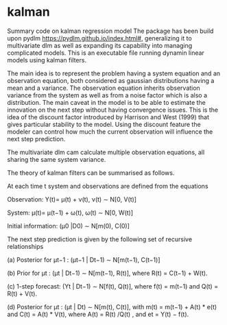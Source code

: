 # kalman
Summary code on kalman regression model
The package has been build upon pydlm https://pydlm.github.io/index.html#, generalizing it to multivariate dlm as well as expanding its capability into managing complicated models.
This is an executable file running dynamin linear models using kalman filters.

The main idea is to represent the problem having a system equation and an observation equation, both considered as gaussian distributions having a mean and a variance. The observation equation inherits observation variance from the system as well as from a noise factor which is also a distribution. The main caveat in the model is to be able to estimate the innovation on the next step without having convergence issues. This is the idea of the discount factor introduced by Harrison and West (1999) that gives particular stability to the model.
Using the discount feature the modeler can control how much the current observation will influence the next step prediction.

The multivariate dlm cam calculate multiple observation equations, all sharing the same system variance.

The theory of kalman filters can be summarised as follows.

At each time t system and observations are defined from the equations

Observation: Y(t)= μ(t) + ν(t), ν(t) ∼ N[0, V(t)]

System: μ(t)= μ(t−1) + ω(t), ω(t) ∼ N[0, W(t)]

Initial information: (μ0 |D0) ∼ N[m(0), C(0)]

The next step prediction is given by the following set of recursive relationships

(a) Posterior for μt−1 : (μt−1 | Dt−1) ∼ N[m(t−1), C(t−1)]

(b) Prior for μt : (μt | Dt−1) ∼ N[m(t−1), R(t)],
where R(t) = C(t−1) + W(t).

(c) 1-step forecast: (Yt | Dt−1) ∼ N[f(t), Q(t)],
where f(t) = m(t−1) and Q(t) = R(t) + V(t).

(d) Posterior for μt : (μt | Dt) ∼ N[m(t), C(t)],
with m(t) = m(t−1) + A(t) * e(t) and C(t) = A(t) * V(t),
where A(t) = R(t) /Q(t) , and et = Y(t) − f(t).
